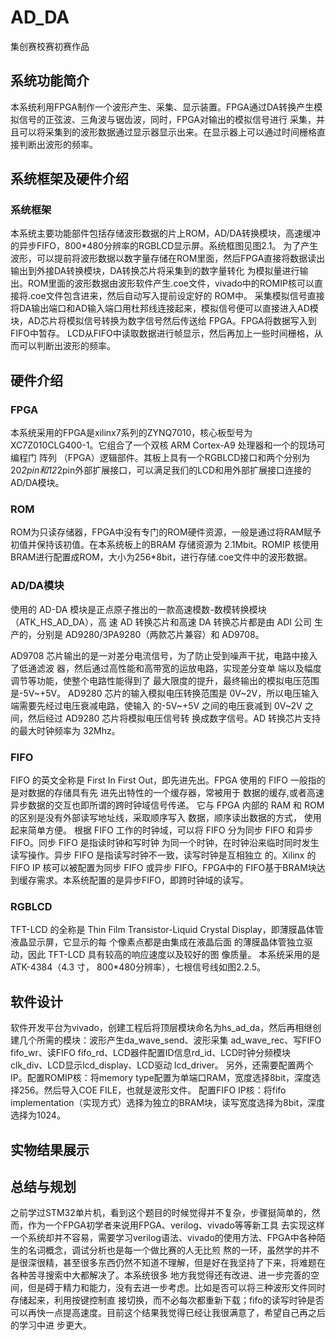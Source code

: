 # AD_DA
集创赛校赛初赛作品


##	系统功能简介
本系统利用FPGA制作一个波形产生、采集、显示装置。FPGA通过DA转换产生模拟信号的正弦波、三角波与锯齿波，同时，FPGA对输出的模拟信号进行
采集，并且可以将采集到的波形数据通过显示器显示出来。在显示器上可以通过时间栅格直接判断出波形的频率。

## 系统框架及硬件介绍
### 系统框架

本系统主要功能部件包括存储波形数据的片上ROM，AD/DA转换模块，高速缓冲的异步FIFO，800*480分辨率的RGBLCD显示屏。系统框图见图2.1。
为了产生波形，可以提前将波形数据以数字量存储在ROM里面，然后FPGA直接将数据读出输出到外接DA转换模块，DA转换芯片将采集到的数字量转化
为模拟量进行输出。ROM里面的波形数据由波形软件产生.coe文件，vivado中的ROMIP核可以直接将.coe文件包含进来，然后自动写入提前设定好的
ROM中。
采集模拟信号直接将DA输出端口和AD输入端口用杜邦线连接起来，模拟信号便可以直接进入AD模块，AD芯片将模拟信号转换为数字信号然后传送给
FPGA。FPGA将数据写入到FIFO中暂存。
LCD从FIFO中读取数据进行帧显示，然后再加上一些时间栅格，从而可以判断出波形的频率。

## 硬件介绍
### FPGA
本系统采用的FPGA是xilinx7系列的ZYNQ7010，核心板型号为XC7Z010CLG400-1。它组合了一个双核 ARM Cortex-A9 处理器和一个的现场可编程门
阵列 （FPGA）逻辑部件。其板上具有一个RGBLCD接口和两个分别为20*2pin和12*2pin外部扩展接口，可以满足我们的LCD和用外部扩展接口连接的
AD/DA模块。
### ROM
ROM为只读存储器，FPGA中没有专门的ROM硬件资源，一般是通过将RAM赋予初值并保持该初值。在本系统板上的BRAM 存储资源为 2.1Mbit。ROMIP
核使用BRAM进行配置成ROM，大小为256*8bit，进行存储.coe文件中的波形数据。
### AD/DA模块
  使用的 AD-DA 模块是正点原子推出的一款高速模数-数模转换模块（ATK_HS_AD_DA），高 速 AD 转换芯片和高速 DA 转换芯片都是由 ADI 公司
  生产的，分别是 AD9280/3PA9280（两款芯片兼容）和 AD9708。

AD9708 芯片输出的是一对差分电流信号，为了防止受到噪声干扰，电路中接入了低通滤波 器，然后通过高性能和高带宽的运放电路，实现差分变单
端以及幅度调节等功能，使整个电路性能得到了 最大限度的提升，最终输出的模拟电压范围是-5V~+5V。 AD9280 芯片的输入模拟电压转换范围是
 0V~2V，所以电压输入端需要先经过电压衰减电路，使输入 的-5V~+5V 之间的电压衰减到 0V~2V 之间，然后经过 AD9280 芯片将模拟电压信号转
 换成数字信号。AD 转换芯片支持的最大时钟频率为 32Mhz。




###	FIFO
FIFO 的英文全称是 First In First Out，即先进先出。FPGA 使用的 FIFO 一般指的是对数据的存储具有先 进先出特性的一个缓存器，常被用于
数据的缓存,或者高速异步数据的交互也即所谓的跨时钟域信号传递。 它与 FPGA 内部的 RAM 和 ROM 的区别是没有外部读写地址线，采取顺序写入
数据，顺序读出数据的方式， 使用起来简单方便。
根据 FIFO 工作的时钟域，可以将 FIFO 分为同步 FIFO 和异步 FIFO。同步 FIFO 是指读时钟和写时钟 为同一个时钟，在时钟沿来临时同时发生
读写操作。异步 FIFO 是指读写时钟不一致，读写时钟是互相独立 的。Xilinx 的 FIFO IP 核可以被配置为同步 FIFO 或异步 FIFO。FPGA中的
FIFO基于BRAM块达到缓存需求。本系统配置的是异步FIFO，即跨时钟域的读写。



### RGBLCD
TFT-LCD 的全称是 Thin Film Transistor-Liquid Crystal Display，即薄膜晶体管液晶显示屏，它显示的每 个像素点都是由集成在液晶后面
的薄膜晶体管独立驱动，因此 TFT-LCD 具有较高的响应速度以及较好的图 像质量。
本系统采用的是ATK-4384（4.3 寸， 800*480分辨率），七根信号线如图2.2.5。



##	软件设计
软件开发平台为vivado，创建工程后将顶层模块命名为hs_ad_da，然后再相继创建几个所需的模块：波形产生da_wave_send、波形采集
ad_wave_rec、写FIFO fifo_wr、读FIFO fifo_rd、LCD器件配置ID信息rd_id、LCD时钟分频模块clk_div、LCD显示lcd_display、LCD驱动
lcd_driver。
另外，还需要配置两个IP。配置ROMIP核：将memory type配置为单端口RAM，宽度选择8bit，深度选择256。然后导入COE FILE，也就是波形文件。
配置FIFO IP核：将fifo implementation（实现方式）选择为独立的BRAM块，读写宽度选择为8bit，深度选择为1024。



##	实物结果展示




##	总结与规划
之前学过STM32单片机，看到这个题目的时候觉得并不复杂，步骤挺简单的，然而，作为一个FPGA初学者来说用FPGA、verilog、vivado等等新工具
去实现这样一个系统却并不容易，需要学习verilog语法、vivado的使用方法、FPGA中各种陌生的名词概念，调试分析也是每一个做比赛的人无比煎
熬的一环，虽然学的并不是很深很精，甚至很多东西仍然不知道不理解，但是好在我坚持了下来，将难题在各种苦寻搜索中大都解决了。本系统很多
地方我觉得还有改进、进一步完善的空间，但是碍于精力和能力，没有去进一步考虑。比如是否可以将三种波形文件同时存储起来，利用按键控制直
接切换，而不必每次都重新下载；fifo的读写时钟是否可以再快一点提高速度。目前这个结果我觉得已经让我很满意了，希望自己再之后的学习中进
步更大。
